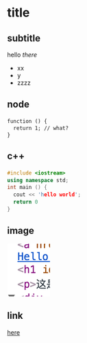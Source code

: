 # title

## subtitle

hello *there*
  * xx
  * y
  * zzzz

## node
```node
function () {
  return 1; // what?
}
```

## c++
```c++
#include <iostream>
using namespace std;
int main () {
  cout << 'hello world';
  return 0
}
```

## image
![here](scr.png)

## link
[here](scr.png)
